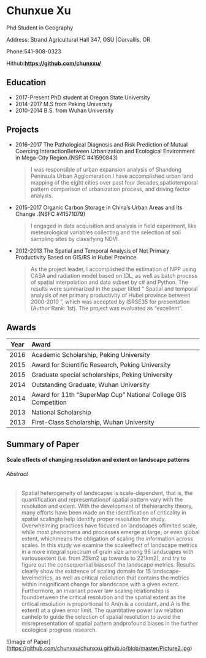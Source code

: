 # Chunxue Xu

Phd Student in Geography

Address: Strand Agricultural Hall 347, OSU |Corvallis, OR

Phone:541-908-0323

Hithub:**https://github.com/chunxxu/**

## Education

* 2017-Present PhD student at Oregon State University
* 2014-2017      M.S from Peking University
* 2010-2014      B.S. from Wuhan University 

## Projects

* 2016-2017 The Pathological Diagnosis and Risk Prediction of Mutual Coercing InteractionBetween Urbanization and Ecological Environment in Mega-City Region.(NSFC #41590843)

  > I was responsible of urban expansion analysis of Shandong Peninsula Urban Agglomeration.I have accomplished urban land mapping of the eight cities over past four decades,spatiotemporal pattern comparison of urbanization process, and driving factor analysis.

* 2015-2017  Organic Carbon Storage in China’s Urban Areas and Its Change .(NSFC #41571079)

  >I engaged in data acquisition and analysis in field experiment, like meteorological variables collecting and the selection of soil sampling sites by classifying NDVI.

* 2012-2013 The Spatial and Temporal Analysis of Net Primary Productivity Based on GIS/RS in Hubei Province.

  >As the project leader, I accomplished the estimation of NPP using CASA and radiation model based on IDL, as well as batch process of spatial interpolation and data subset by c# and Python. The results were summarized in the paper titled “ Spatial and temporal analysis of net primary productivity of Hubei province between 2000-2010 ”, which was accepted by ISRSE35 for presentation (Author Rank: 1st). The project was evaluated as “excellent”.

## Awards 

| Year | Award                                                        |
| :--: | :----------------------------------------------------------- |
| 2016 | Academic Scholarship, Peking University                      |
| 2015 | Award for Scientific Research, Peking University             |
| 2015 | Graduate special scholarships, Peking University             |
| 2014 | Outstanding Graduate, Wuhan University                       |
| 2014 | Award for 11th  “SuperMap Cup” National College GIS Competition |
| 2013 | National Scholarship                                         |
| 2013 | First-Class Scholarship, Wuhan University                    |

## Summary of Paper

#### Scale effects of changing resolution and extent on landscape patterns

###### Abstract 

> Spatial heterogeneity of landscapes is scale-dependent, that is, the quantification and representationof spatial pattern vary with the resolution and extent. With the development of thehierarchy theory, many efforts have been made on the identification of criticality in spatial scalingto help identify proper resolution for study. Overwhelming practices have focused on landscapes oflimited scale, while most phenomena and processes emerge at large, or even global extent, whichmeans the obligation of scaling the information across scales. In this study we examine the scaleeffect of landscape metrics in a more integral spectrum of grain size among 96 landscapes with variousextent (i.e. from 25km2 up towards to 221km2), and try to figure out the consequential biasesof the landscape metrics. Results clearly show the existence of scaling domain for 15 landscape-levelmetrics, as well as critical resolution that contains the metrics within insignificant change for alandscape with a given extent. Furthermore, an invariant power law scaling relationship is foundbetween the critical resolution and the spatial extent as the critical resolution is proportional to An(n is a constant, and A is the extent) at a given error limit. The quantitative power law relation canhelp to guide the selection of spatial resolution to avoid the misrepresentation of spatial pattern andprofound biases in the further ecological progress research.

![Image of Paper]
(https://github.com/chunxxu/chunxxu.github.io/blob/master/Picture2.jpg)
